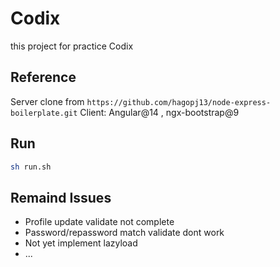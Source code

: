# Codix
this project for practice Codix

## Reference
Server clone from `https://github.com/hagopj13/node-express-boilerplate.git`
Client: Angular@14 , ngx-bootstrap@9
## Run
```sh
sh run.sh
```

## Remaind Issues
- Profile update validate not complete
- Password/repassword match validate dont work
- Not yet implement lazyload
- ...